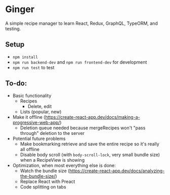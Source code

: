 # Ginger

A simple recipe manager to learn React, Redux, GraphQL, TypeORM, and testing.

## Setup

- `npm install`
- `npm run backend-dev` and `npm run frontend-dev` for development
- `npm run test` to test

## To-do:

- Basic functionality
  - Recipes
    - Delete, edit
  - Lists (popular, new)
- Make it offline (https://create-react-app.dev/docs/making-a-progressive-web-app/)
  - Deletion queue needed because mergeRecipes won't "pass through" deletion to the server
- Potential future problems
  - Make bookmarking retrieve and save the entire recipe so it's really all offline
  - Disable body scroll (with `body-scroll-lock`, very small bundle size) when a RecipeView is showing
- Optimization, when most everything else is done:
  - Watch the bundle size (https://create-react-app.dev/docs/analyzing-the-bundle-size/)
  - Replace React with Preact
  - Code splitting on tabs
